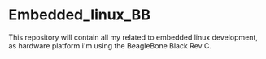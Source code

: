 # Embedded_linux_BB
This repository will contain all my related to embedded linux development, as hardware platform i'm using the BeagleBone Black Rev C.
